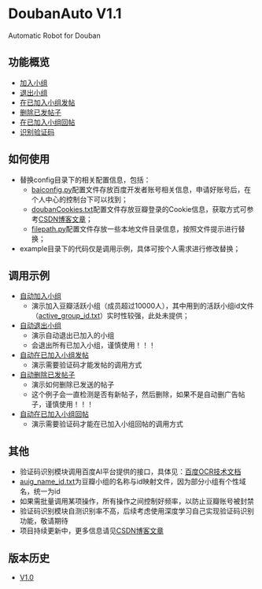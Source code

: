 # DoubanAuto V1.1
Automatic Robot for Douban 

## 功能概览

- [加入小组](group/join.py)
- [退出小组](group/quit.py)
- [在已加入小组发帖](group/post.py)
- [删除已发帖子](group/remove.py)
- [在已加入小组回帖](group/comment.py)
- [识别验证码](verifycode/wordrecognition.py)

## 如何使用

- 替换config目录下的相关配置信息，包括：
    - [baiconfig.py](config/baiconfig.py)配置文件存放百度开发者账号相关信息，申请好账号后，在个人中心的控制台下可以找到；
    - [doubanCookies.txt](config/doubanCookies.txt)配置文件存放豆瓣登录的Cookie信息，获取方式可参考[CSDN博客文章](http://blog.csdn.net/doleria/article/details/78733899)；
    - [filepath.py](config/filepath.py)配置文件存放一些本地文件目录信息，按照文件提示进行替换；
- example目录下的代码仅是调用示例，具体可按个人需求进行修改替换；
    
## 调用示例

- [自动加入小组](example/autojoin.py)
    - 演示加入豆瓣活跃小组（成员超过10000人），其中用到的活跃小组id文件（[active_group_id.txt](http://download.csdn.net/download/doleria/10143962)）实时性较强，此处未提供；
- [自动退出小组](example/autoquit.py)
    - 演示自动退出已加入的小组
    - 会退出所有已加入小组，谨慎使用！！！
- [自动在已加入小组发帖](example/autopost.py)
    - 演示需要验证码才能发帖的调用方式
- [自动删除已发帖子](example/autoremove.py)
    - 演示如何删除已发送的帖子
    - 这个例子会一直检测是否有新帖子，然后删除，如果不是自动删广告帖子，谨慎使用！！！
- [自动在已加入小组回帖](example/autocomment.py)
    - 演示需要验证码才能在已加入小组回帖的调用方式
    
## 其他

- 验证码识别模块调用百度AI平台提供的接口，具体见：[百度OCR技术文档](https://cloud.baidu.com/doc/OCR/index.html)   
- [auig_name_id.txt](./data/auig_name_id.txt)为豆瓣小组的名称与id映射文件，因为部分小组有个性域名，统一为id
- 如果需批量调用某项操作，所有操作之间控制好频率，以防止豆瓣账号被封禁
- 验证码识别模块自测识别率不高，后续考虑使用深度学习自己实现验证码识别功能，敬请期待
- 项目持续更新中，更多信息请见[CSDN博客文章](http://blog.csdn.net/doleria/article/details/78733899)

## 版本历史
- [V1.0](version/V1.0.md)

